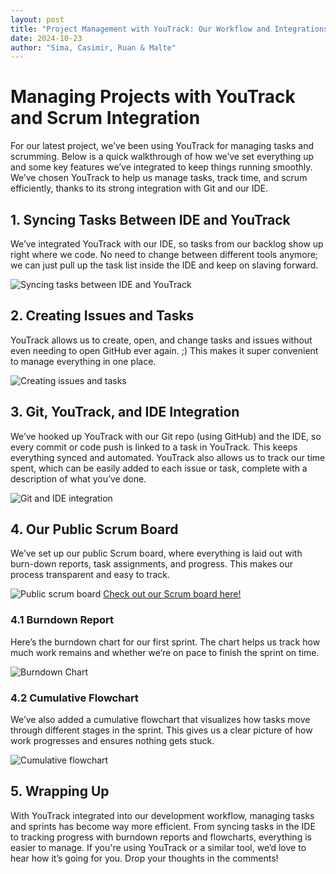 ```yaml
---
layout: post
title: "Project Management with YouTrack: Our Workflow and Integrations"
date: 2024-10-23
author: "Sima, Casimir, Ruan & Malte"
---
```


# Managing Projects with YouTrack and Scrum Integration

For our latest project, we’ve been using YouTrack for managing tasks and scrumming. Below is a quick walkthrough of how we’ve set everything up and some key features we’ve integrated to keep things running smoothly. We’ve chosen YouTrack to help us manage tasks, track time, and scrum efficiently, thanks to its strong integration with Git and our IDE.

## 1. Syncing Tasks Between IDE and YouTrack

We’ve integrated YouTrack with our IDE, so tasks from our backlog show up right where we code. No need to change between different tools anymore; we can just pull up the task list inside the IDE and keep on slaving forward.

![Syncing tasks between IDE and YouTrack](https://github.com/user-attachments/assets/b7fe3820-76fc-4645-b21e-1c24bd5d9483)

## 2. Creating Issues and Tasks

YouTrack allows us to create, open, and change tasks and issues without even needing to open GitHub ever again. ;) This makes it super convenient to manage everything in one place.

![Creating issues and tasks](https://github.com/user-attachments/assets/b736900e-deb9-42d3-88d9-3872d6c43d96)

## 3. Git, YouTrack, and IDE Integration

We’ve hooked up YouTrack with our Git repo (using GitHub) and the IDE, so every commit or code push is linked to a task in YouTrack. This keeps everything synced and automated. YouTrack also allows us to track our time spent, which can be easily added to each issue or task, complete with a description of what you’ve done.

![Git and IDE integration](https://github.com/user-attachments/assets/97df6da1-5c21-463f-81d2-e474f012a70c)

## 4. Our Public Scrum Board

We’ve set up our public Scrum board, where everything is laid out with burn-down reports, task assignments, and progress. This makes our process transparent and easy to track.

![Public scrum board](https://github.com/user-attachments/assets/5228ddd5-c565-4e57-91b6-5af429f1e83d)
[Check out our Scrum board here!](https://dhbw-malte.youtrack.cloud/agiles/176-6/current)

### 4.1 Burndown Report

Here’s the burndown chart for our first sprint. The chart helps us track how much work remains and whether we’re on pace to finish the sprint on time.

![Burndown Chart](https://github.com/user-attachments/assets/2734f8ce-5b67-483e-b721-c2fcfde39433)

### 4.2 Cumulative Flowchart

We’ve also added a cumulative flowchart that visualizes how tasks move through different stages in the sprint. This gives us a clear picture of how work progresses and ensures nothing gets stuck.

![Cumulative flowchart](https://github.com/user-attachments/assets/2540a8fa-7b01-41a5-932f-2c1bb6793f87)

## 5. Wrapping Up

With YouTrack integrated into our development workflow, managing tasks and sprints has become way more efficient. From syncing tasks in the IDE to tracking progress with burndown reports and flowcharts, everything is easier to manage. If you're using YouTrack or a similar tool, we’d love to hear how it’s going for you. Drop your thoughts in the comments!
